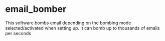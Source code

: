 # email_bomber
This software bombs email depending on the bombing mode selected/activated when setting up. It can bomb up to thousands of emails per seconds

